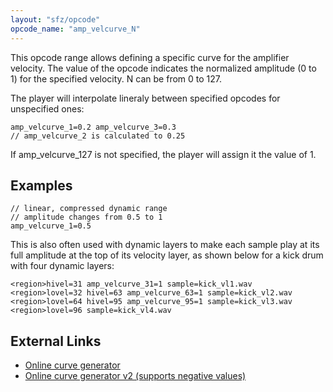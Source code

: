 ```yaml
---
layout: "sfz/opcode"
opcode_name: "amp_velcurve_N"
---
```

This opcode range allows defining a specific curve for the amplifier velocity.
The value of the opcode indicates the normalized amplitude (0 to 1)
for the specified velocity. N can be from 0 to 127.

The player will interpolate lineraly between specified opcodes for unspecified ones:

```
amp_velcurve_1=0.2 amp_velcurve_3=0.3
// amp_velcurve_2 is calculated to 0.25
```

If amp_velcurve_127 is not specified, the player will assign it the value of 1.

## Examples

```
// linear, compressed dynamic range
// amplitude changes from 0.5 to 1
amp_velcurve_1=0.5
```

This is also often used with dynamic layers to make each sample play at its full
amplitude at the top of its velocity layer, as shown below for a kick drum with
four dynamic layers:

```
<region>hivel=31 amp_velcurve_31=1 sample=kick_vl1.wav
<region>lovel=32 hivel=63 amp_velcurve_63=1 sample=kick_vl2.wav
<region>lovel=64 hivel=95 amp_velcurve_95=1 sample=kick_vl3.wav
<region>lovel=96 sample=kick_vl4.wav
```

## External Links

- [Online curve generator](http://audio.artribut.de/var/sfz_amp_velcurve_gen.html)
- [Online curve generator v2 (supports negative values)](http://audio.artribut.de/var/sfz_amp_velcurve_gen2.html)
